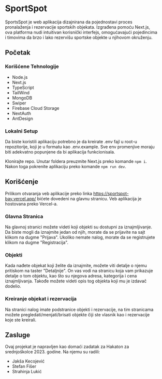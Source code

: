 # SportSpot

SportsSpot je web aplikacija dizajnirana da pojednostavi proces pronalaženja i rezervacije sportskih objekata. Izgrađena pomoću Next.js, ova platforma nudi intuitivan korisnički interfejs, omogućavajući pojedincima i timovima da brzo i lako rezervišu sportske objekte u njihovom okruženju.

## Početak

### Korišćene Tehnologije

-   Node.js
-   Next.js
-   TypeScript
-   TailWind
-   MongoDB
-   Swiper
-   Firebase Cloud Storage
-   NextAuth
-   AntDesign

### Lokalni Setup

Da biste koristili aplikaciju potrebno je da kreirate .env fajl u root-u repozitorije, koji je u formatu kao .env.example.
Sve env promenjive moraju biti adekvatno popunjene da bi aplikacija funkcionisala.

Klonirajte repo. Unutar foldera preuzmite Next.js preko komande `npm i`.
Nakon toga pokrenite aplikaciju preko komande `npm run dev`.

## Korišćenje

Prilikom otvaranja veb aplikacije preko linka https://sportspot-bay.vercel.app/ bićete dovedeni na glavnu stranicu.
Veb aplikacija je hostovana preko Vercel-a.

### Glavna Stranica

Na glavnoj stranici možete videti koji objekti su dostupni za iznajmljivanje. Da biste mogli da iznajmite jedan od njih, morate da se prijavite na sajt klikom na dugme "Prijava". Ukoliko nemate nalog, morate da se registrujete klikom na dugme "Registracija".

### Objekti

Kada nađete objekat koji želite da iznajmite, možete viti detalje o njemu pritiskom na taster "Detaljnije". On vas vodi na stranicu koja vam prikazuje detalje o tom objektu, kao što su njegova adresa, kategorija i cena iznajmljivanja. Takođe možete videti opis tog objekta koji mu je izdavač dodelio.

### Kreiranje objekat i rezervacija

Na stranici nalog imate podstranice objekti i rezervacije, na tim stranicama možete pregledati/menjati/brisati objekte čiji ste vlasnik kao i rezervacije koje ste kreirali.

## Zasluge

Ovaj projekat je napravljen kao domaći zadatak za Hakaton za srednjoškolce 2023. godine.
Na njemu su radili:

-   Jakša Kecojević
-   Stefan Fišer
-   Strahinja Lukić
